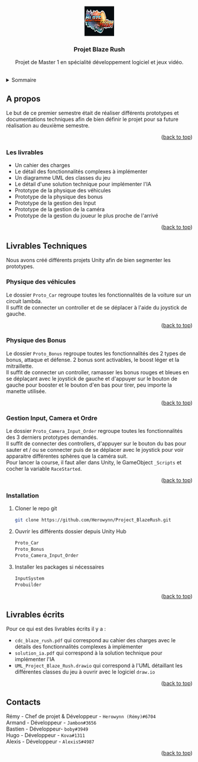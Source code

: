 <a name="readme-top"></a>


<!-- PROJECT LOGO -->
<br />
<div align="center">
  <a href="https://github.com/github_username/repo_name">
    <img src="Images/logo.jpg" alt="Logo" width="80" height="80">
  </a>

<h3 align="center">Projet Blaze Rush</h3>

  <p align="center">
    Projet de Master 1 en spécialité développement logiciel et jeux vidéo.
    <br />
    <br />
  </p>
</div>



<!-- TABLE OF CONTENTS -->
<details>
  <summary>Sommaire</summary>
  <ol>
    <li>
      <a href="#a-propos">A propos</a>
      <ul>
        <li><a href="#les-livrables">Les livrables</a></li>
      </ul>
    </li>
    <li>
      <a href="#livrables-techniques">Livrables Techniques</a>
      <ul>
        <li><a href="#physique-des-véhicules">Physique des véhicules</a></li>
        <li><a href="#physique-des-bonus">Physique des bonus</a></li>
        <li><a href="#gestion-input,-camera-et-ordre">Gestion Input, Camera et Ordre</a></li>
        <li><a href="#installation">Installation</a></li>
      </ul>
    </li>
    <li>
      <a href="#livrables-écrits">Livrables écrits</a>
    </li>
    <li>
      <a href="#contacts">Contacts</a>
    </li>
  </ol>
</details>



<!-- ABOUT THE PROJECT -->
## A propos

Le but de ce premier semestre était de réaliser différents prototypes et documentations techniques afin de bien définir le projet pour sa future réalisation au deuxième semestre.

<p align="right">(<a href="#readme-top">back to top</a>)</p>



### Les livrables

* Un cahier des charges
* Le détail des fonctionnalités complexes à implémenter
* Un diagramme UML des classes du jeu
* Le détail d'une solution technique pour implémenter l'IA
* Prototype de la physique des véhicules
* Prototype de la physique des bonus
* Prototype de la gestion des Input
* Prototype de la gestion de la caméra
* Prototype de la gestion du joueur le plus proche de l'arrivé

<p align="right">(<a href="#readme-top">back to top</a>)</p>



<!-- GETTING STARTED -->
## Livrables Techniques

Nous avons créé différents projets Unity afin de bien segmenter les prototypes. 

### Physique des véhicules

Le dossier `Proto_Car` regroupe toutes les fonctionnalités de la voiture sur un circuit lambda.
<br>
Il suffit de connecter un controller et de se déplacer à l'aide du joystick de gauche.
<p align="right">(<a href="#readme-top">back to top</a>)</p>

### Physique des Bonus

Le dossier `Proto_Bonus` regroupe toutes les fonctionnalités des 2 types de bonus, attaque et défense. 2 bonus sont activables, le boost léger et la mitraillette.
<br>
Il suffit de connecter un controller, ramasser les bonus rouges et bleues en se déplaçant avec le joystick de gauche et d'appuyer sur le bouton de gauche pour booster et le bouton d'en bas pour tirer, peu importe la manette utilisée. 
<p align="right">(<a href="#readme-top">back to top</a>)</p>

### Gestion Input, Camera et Ordre

Le dossier `Proto_Camera_Input_Order` regroupe toutes les fonctionnalités des 3 derniers prototypes demandés. 
<br>
Il suffit de connecter des controllers, d'appuyer sur le bouton du bas pour sauter et / ou se connecter puis de se déplacer avec le joystick pour voir apparaitre différentes sphères que la caméra suit. 
<br>
Pour lancer la course, il faut aller dans Unity, le GameObject `_Scripts` et cocher la variable `RaceStarted`.
<p align="right">(<a href="#readme-top">back to top</a>)</p>

### Installation

1. Cloner le repo git
   ```sh
   git clone https://github.com/Herowynn/Project_BlazeRush.git
   ```

2. Ouvrir les différents dossier depuis Unity Hub
   ```sh
   Proto_Car
   Proto_Bonus
   Proto_Camera_Input_Order
   ```

3. Installer les packages si nécessaires
   ```sh
   InputSystem
   Probuilder
   ```

<p align="right">(<a href="#readme-top">back to top</a>)</p>



<!-- USAGE EXAMPLES -->
## Livrables écrits

Pour ce qui est des livrables écrits il y a :
* `cdc_blaze_rush.pdf` qui correspond au cahier des charges avec le détails des fonctionnalités complexes à implémenter
* `solution_ia.pdf` qui correspond à la solution technique pour implémenter l'IA
* `UML_Project_Blaze_Rush.drawio` qui correspond à l'UML détaillant les différentes classes du jeu à ouvrir avec le logiciel `draw.io`

<p align="right">(<a href="#readme-top">back to top</a>)</p>


<!-- CONTACT -->
## Contacts

Rémy - Chef de projet & Développeur - `Herowynn (Rémy)#6704`<br>
Armand - Développeur - `Jambon#3656`<br>
Bastien - Développeur- `boby#3949`<br>
Hugo - Développeur - `Kova#1311`<br>
Alexis - Développeur - `AlexisS#4987`

<p align="right">(<a href="#readme-top">back to top</a>)</p>

